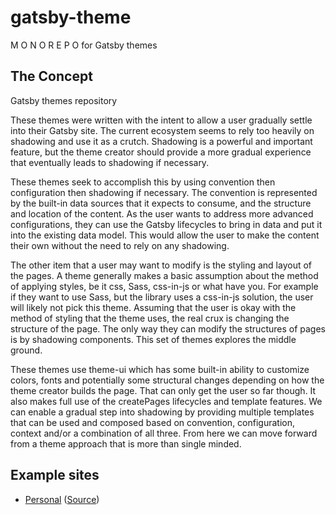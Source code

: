 # gatsby-theme
M O N O R E P O for Gatsby themes

## The Concept
Gatsby themes repository

These themes were written with the intent to allow a user gradually settle into their Gatsby site. The current ecosystem seems to rely too heavily on shadowing and use it as a crutch. Shadowing is a powerful and important feature, but the theme creator should provide a more gradual experience that eventually leads to shadowing if necessary.

These themes seek to accomplish this by using convention then configuration then shadowing if necessary. The convention is represented by the built-in data sources that it expects to consume, and the structure and location of the content. As the user wants to address more advanced configurations, they can use the Gatsby lifecycles to bring in data and put it into the existing data model. This would allow the user to make the content their own without the need to rely on any shadowing.

The other item that a user may want to modify is the styling and layout of the pages. A theme generally makes a basic assumption about the method of applying styles, be it css, Sass, css-in-js or what have you. For example if they want to use Sass, but the library uses a css-in-js solution, the user will likely not pick this theme. Assuming that the user is okay with the method of styling that the theme uses, the real crux is changing the structure of the page. The only way they can modify the structures of pages is by shadowing components. This set of themes explores the middle ground.

These themes use theme-ui which has some built-in ability to customize colors, fonts and potentially some structural changes depending on how the theme creator builds the page. That can only get the user so far though. It also makes full use of the createPages lifecycles and template features. We can enable a gradual step into shadowing by providing multiple templates that can be used and composed based on convention, configuration, context and/or a combination of all three. From here we can move forward from a theme approach that is more than single minded.

## Example sites
- [Personal](https://jbolda-gatsby-theme-personal.netlify.com/) ([Source](https://github.com/jbolda/gatsby-theme/tree/master/examples/personal))
